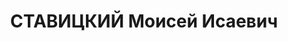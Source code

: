 ---
title: СТАВИЦКИЙ Моисей Исаевич
description: 'Род. в 1896, член ВКП(б) с 1919. Бригвоенюрист, 1935-37 помощник военного
  прокурора Харьковского ВО

  Арестован 22.10.1937. Приговор: ВК ВС СССР, 13.04.1938 – ВМН. Расстрелян 1938.

  Реабилитирован 10.10.1957'
---
